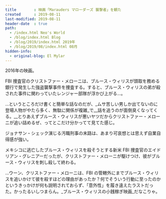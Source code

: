 ```yaml
---
title        : 映画「Marauders マローダーズ 襲撃者」を観た
created      : 2019-08-11
last-modified: 2019-08-11
header-date  : true
path:
  - /index.html Neo's World
  - /blog/index.html Blog
  - /blog/2019/index.html 2019年
  - /blog/2019/08/index.html 08月
hidden-info:
  - original-blog: El Mylar
---
```


2016年の映画。

FBI 捜査官のクリストファー・メローニは、ブルース・ウィリスが頭取を務める銀行で発生した強盗襲撃事件を捜査する。すると、ブルース・ウィリスの弟が殺された事件に関わっていたレンジャー部隊が浮かび上がる…。

…というところだけ書くと簡単な話なのだが、_ムサ苦しい男しか出てないのに登場人物がやたら多く、無駄に関係が複雑_で__話を追うのが面倒臭くなってくる。__とりあえずブルース・ウィリスが悪いヤツだからクリストファー・メローニが追い詰めるぜ、ってとこだけ分かってて見てた感じ。

ジョナサン・シェック演じる汚職刑事の末路は、あまり可哀想とは思えず自業自得感が強い。

メキシコに逃亡したブルース・ウィリスを殺そうとする新米 FBI 捜査官のエイドリアン・グレニアーだったが、クリストファー・メローニが駆けつけ、彼がブルース・ウィリスを刺し殺して終わる。

…ウーン、クリストファー・メローニは、FBI の管轄外にまでブルース・ウィリスを追いかけて彼を殺すほどの理由があったか？何でそういう行動に至ったのかというきっかけが何も説明されておらず、「意外性」を履き違えたラストだった。かったるいしつまらん。_ブルース・ウィリスの小銭稼ぎ映画_だなこりゃ。
